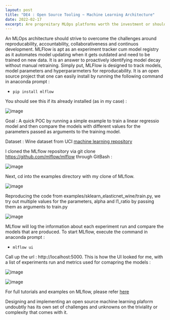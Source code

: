 ```yaml
---
layout: post
title: "DE4 : Open Source Tooling ~ Machine Learning Architecture"
date: 2022-02-17
excerpt: Are propreitary MLOps platforms worth the investment or should open source alternatives be the way to go? In this blog, i share my experiment and thoughts on the preference for automating the set up for a production ready suite of MLOps tools.
---
```


An MLOps architecture should strive to overcome the challenges around reproducability, accountability, collaborativeness and continuos development. MLFlow is apt as an experiment tracker cum model registry as it automates model updating when it gets outdated and need to be trained on new data. It is an answer to proactively identifying model decay without manual retraining. Simply put, MLFlow is designed to track models, model parameters and hyperpararmeters for reproducability. It is an open source project that one can easily install by running the following command in anaconda prompt : 
 
* `pip install mlflow` 

You should see this if its already installed (as in my case) : 

![image](https://user-images.githubusercontent.com/80447701/147367379-72392fdc-905a-490f-8496-2811cb3f931d.png)

Goal :  A quick POC by running a simple example to train a linear regressio model and then compare the models with different values for the parameters passed as arguments to the training model.

Dataset : Wine dataset from UCI [machine learning repository](https://archive.ics.uci.edu/ml/datasets/wine+quality)

I cloned the MLflow repository via git clone https://github.com/mlflow/mlflow through GitBash :

![image](https://user-images.githubusercontent.com/80447701/147367485-99a40260-121b-46ad-83ef-404190e94601.png)

Next, cd into the examples directory with my clone of MLflow.

![image](https://user-images.githubusercontent.com/80447701/147367553-e8022420-a93c-4bd1-9de3-59745e5388a6.png)

Reproducing the code from examples/sklearn_elasticnet_wine/train.py, we try out multiple values for the parameters, alpha and l1_ratio by passing them as arguments to train.py
  
![image](https://user-images.githubusercontent.com/80447701/147367695-c2e8df29-1150-4253-be72-67466b0b6acf.png)

MLflow will log the information about each experiment run and compare the models that are produced. To start MLflow, execute the command in anaconda prompt :

* `mlflow ui` 

Call up the url : http://localhost:5000. This is how the UI looked for me, with a list of experiments run and metrics used for comapring the models : 

![image](https://user-images.githubusercontent.com/80447701/147367939-d67f5645-5664-4a36-bc4e-a087d66e71a4.png)

![image](https://user-images.githubusercontent.com/80447701/147368086-9fb70aae-952f-4e95-ad82-f01caa27f142.png)

For full tutorials and examples on MLflow, please refer [here](https://mlflow.org/docs/latest/tutorials-and-examples/index.html)

Designing and implementing an open source machine learning plaform undoubtly has its own set of challenges and unknowns on the triviality or complexity that comes with it.  

